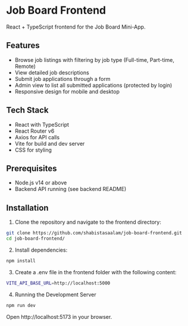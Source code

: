 # Job Board Frontend

React + TypeScript frontend for the Job Board Mini-App.

## Features

- Browse job listings with filtering by job type (Full-time, Part-time, Remote)
- View detailed job descriptions
- Submit job applications through a form
- Admin view to list all submitted applications (protected by login)
- Responsive design for mobile and desktop

## Tech Stack

- React with TypeScript  
- React Router v6  
- Axios for API calls  
- Vite for build and dev server  
- CSS for styling  

## Prerequisites

- Node.js v14 or above  
- Backend API running (see backend README)  

## Installation

1. Clone the repository and navigate to the frontend directory:

```bash
git clone https://github.com/shabistasaalam/job-board-frontend.git
cd job-board-frontend/
```

2. Install dependencies:

```bash
npm install
```

3. Create a .env file in the frontend folder with the following content:

```bash
VITE_API_BASE_URL=http://localhost:5000
```

4. Running the Development Server

```bash
npm run dev
```
Open http://localhost:5173 in your browser.